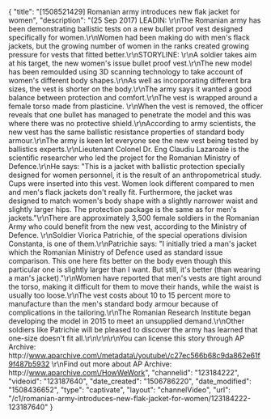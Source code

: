 {
    "title": "[1508521429] Romanian army introduces new flak jacket for women",
    "description": "(25 Sep 2017) LEADIN: \r\nThe Romanian army has been demonstrating ballistic tests on a new bullet proof vest designed specifically for women.\r\nWomen had been making do with men's flack jackets, but the growing number of women in the ranks created growing pressure for vests that fitted better.\r\nSTORYLINE: \r\nA soldier takes aim at his target, the new women's issue bullet proof vest.\r\nThe new model has been remoulded using 3D scanning technology to take account of women's different body shapes.\r\nAs well as incorporating different bra sizes, the vest is shorter on the body.\r\nThe army says it wanted a good balance between protection and comfort.\r\nThe vest is wrapped around a female torso made from plasticine. \r\nWhen the vest is removed, the officer reveals that one bullet has managed to penetrate the model and this was where there was no protective shield.\r\nAccording to army scientists, the new vest has the same ballistic resistance properties of standard body armour.\r\nThe army is keen let everyone see the new vest being tested by ballistics experts.\r\nLieutenant Colonel Dr. Eng Claudiu Lazaroaie is the scientific researcher who led the project for the Romanian Ministry of Defence.\r\nHe says: \"This is a jacket with ballistic protection specially designed for women personnel, it is the result of an anthropometrical study. Cups were inserted into this vest. Women look different compared to men and men's flack jackets don't really fit. Furthermore, the jacket was designed to match women's body shape with a slightly narrower waist and slightly larger hips. The protection package is the same as for men's jackets.\"\r\nThere are approximately 3,500 female soldiers in the Romanian Army who could benefit from the new vest, according to the Ministry of Defence. \r\nSoldier Viorica Patrichie, of the special operations division Constanta, is one of them.\r\nPatrichie says: \"I initially tried a man's jacket which the Romanian Ministry of Defence used as standard issue comparison. This one here fits better on the body even though this particular one is slightly larger than I want. But still, it's better (than wearing a man's jacket).\"\r\nWomen have reported that men's vests are tight around the torso, making it difficult for them to move their hands, while the waist is usually too loose.\r\nThe vest costs about 10 to 15 percent more to manufacture than the men's standard body armour because of complications in the tailoring.\r\nThe Romanian Research Institute began developing the model in 2015 to meet an unsupplied demand.\r\nOther soldiers like Patrichie will be pleased to discover the army has learned that one-size doesn't fit all.\r\n\r\n\r\nYou can license this story through AP Archive: http:\/\/www.aparchive.com\/metadata\/youtube\/c27ec566b68c9da862e61f9f487b5932 \r\nFind out more about AP Archive: http:\/\/www.aparchive.com\/HowWeWork",
    "channelid": "123184222",
    "videoid": "123187640",
    "date_created": "1506786220",
    "date_modified": "1508436652",
    "type": "captivate",
    "layout": "channelVideo",
    "url": "\/c1\/romanian-army-introduces-new-flak-jacket-for-women\/123184222-123187640"
}